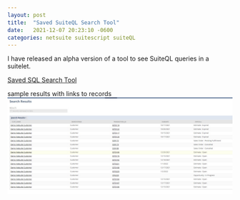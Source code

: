 ```yaml
---
layout: post
title:  "Saved SuiteQL Search Tool"
date:   2021-12-07 20:23:10 -0600
categories: netsuite suitescript suiteQL
---
```


<script async src="https://www.googletagmanager.com/gtag/js?id=G-T43W5QQ2KS"></script>
<script>
  window.dataLayer = window.dataLayer || [];
  function gtag(){dataLayer.push(arguments);}
  gtag('js', new Date());

  gtag('config', 'G-T43W5QQ2KS');
</script>

I have released an alpha version of a tool to see SuiteQL queries in a suitelet.

[Saved SQL Search Tool](https://github.com/redfish-dev/NetsuiteSavedSQLSearch)

sample results with links to records
![sample query](SampleQueryResults.jpg)
